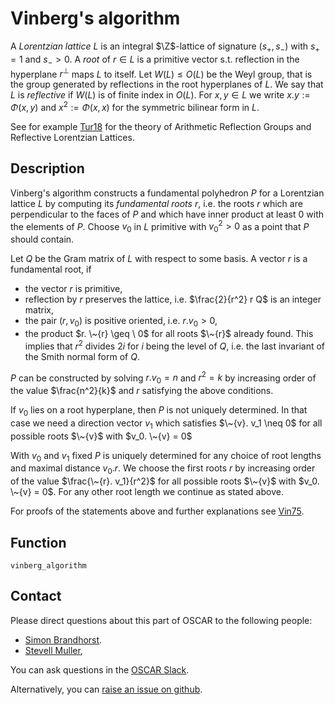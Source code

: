 # Vinberg's algorithm

 A *Lorentzian lattice* $L$ is an integral $\Z$-lattice of signature $(s_+, s_-)$ with $s_+=1$ and $s_->0$. 
 A *root* of $r \in L$ is a primitive vector s.t. reflection in the hyperplane $r^\perp$ maps $L$ to itself.
 Let $W(L)\leq O(L)$ be the Weyl group, that is the group generated by reflections in the root hyperplanes of $L$. 
 We say that $L$ is *reflective* if $W(L)$ is of finite index in $O(L)$. 
 For $x,y \in L$ we write $x.y:=\Phi(x,y)$ and $x^2:=\Phi(x,x)$ for the symmetric bilinear form in $L$.
   
 See for example [Tur18](@cite) for the theory of Arithmetic Reflection Groups and Reflective Lorentzian Lattices.

## Description 
 Vinberg's algorithm constructs a fundamental polyhedron $P$ for a Lorentzian lattice $L$ by computing its *fundamental roots* $r$, i.e. the roots $r$ which are perpendicular to the faces of $P$ and which have inner product at least 0 with the elements of $P$.
 Choose $v_0$ in $L$ primitive with $v_0^2 > 0$ as a point that $P$ should contain.

 Let $Q$ be the Gram matrix of $L$ with respect to some basis. A vector $r$ is a fundamental root, if
 - the vector $r$ is primitive,
 - reflection by $r$ preserves the lattice, i.e. $\frac{2}{r^2} r Q$ is an integer matrix,
 - the pair $(r, v_0)$ is positive oriented, i.e. $r. v_0 > 0$,
 - the product $r. \~{r} \geq \ 0$ for all roots $\~{r}$ already found.
 This implies that $r^2$ divides $2 i$ for $i$ being the level of $Q$, i.e. the last invariant of the Smith normal form of $Q$. 

 $P$ can be constructed by solving $r.v_0 = n$ and $r^2 = k$ by increasing order of the value $\frac{n^2}{k}$ and $r$ satisfying the above conditions.

 If $v_0$ lies on a root hyperplane, then $P$ is not uniquely determined.
 In that case we need a direction vector $v_1$ which satisfies $\~{v}. v_1 \neq 0$ 
 for all possible roots $\~{v}$ with $v_0. \~{v} = 0$  

 With $v_0$ and $v_1$ fixed $P$ is uniquely determined for any choice of root lengths and maximal distance $v_0.r$.
 We choose the first roots $r$ by increasing order of the value $\frac{\~{r}. v_1}{r^2}$ for all possible roots $\~{v}$ with $v_0. \~{v} = 0$.
 For any other root length we continue as stated above.
 
 For proofs of the statements above and further explanations see [Vin75](@cite).

 ## Function
 
```@docs
vinberg_algorithm
```

## Contact

Please direct questions about this part of OSCAR to the following people:
* [Simon Brandhorst](https://www.math.uni-sb.de/ag/brandhorst/index.php?lang=en).
* [Stevell Muller](https://www.math.uni-sb.de/ag/brandhorst/index.php?option=com_content&view=article&id=30:muller&catid=10&lang=de&Itemid=104),

You can ask questions in the [OSCAR Slack](https://www.oscar-system.org/community/#slack).

Alternatively, you can [raise an issue on github](https://www.oscar-system.org/community/#how-to-report-issues).
